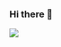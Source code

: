 ### Hi there 👋

<!--
**Jayendu/jayendu** is a ✨ _special_ ✨ repository because its `README.md` (this file) appears on your GitHub profile.

Here are some ideas to get you started:

- 🔭 I’m currently working on ...
- 🌱 I’m currently learning HTML, CSS, Javascript, Python
- 👯 I’m looking to collaborate on ...
- 🤔 I’m looking for help with Web Development
- 💬 Ask me about Anything!
- 📫 How to reach me: @jayendu14
- 😄 Pronouns: Him/He
- ⚡ Fun fact: ...
-->

![](https://komarev.com/ghpvc/?username=Jayendu)
